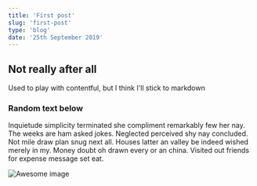 ```yaml
---
title: 'First post'
slug: 'first-post'
type: 'blog'
date: '25th September 2019'
---
```

## Not really after all
Used to play with contentful, but I think I'll stick to markdown

### Random text below
Inquietude simplicity terminated she compliment remarkably few her nay. The weeks are ham asked jokes. Neglected perceived shy nay concluded. Not mile draw plan snug next all. Houses latter an valley be indeed wished merely in my. Money doubt oh drawn every or an china. Visited out friends for expense message set eat. 

![Awesome image](images/honeymoon2.jpg)

